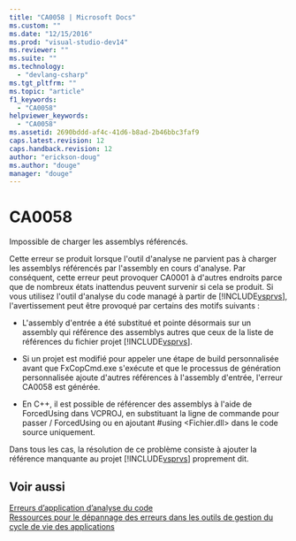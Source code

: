 ```yaml
---
title: "CA0058 | Microsoft Docs"
ms.custom: ""
ms.date: "12/15/2016"
ms.prod: "visual-studio-dev14"
ms.reviewer: ""
ms.suite: ""
ms.technology: 
  - "devlang-csharp"
ms.tgt_pltfrm: ""
ms.topic: "article"
f1_keywords: 
  - "CA0058"
helpviewer_keywords: 
  - "CA0058"
ms.assetid: 2690bddd-af4c-41d6-b8ad-2b46bbc3faf9
caps.latest.revision: 12
caps.handback.revision: 12
author: "erickson-doug"
ms.author: "douge"
manager: "douge"
---
```

# CA0058
Impossible de charger les assemblys référencés.  
  
 Cette erreur se produit lorsque l'outil d'analyse ne parvient pas à charger les assemblys référencés par l'assembly en cours d'analyse.  Par conséquent, cette erreur peut provoquer CA0001 à d'autres endroits parce que de nombreux états inattendus peuvent survenir si cela se produit.  Si vous utilisez l'outil d'analyse du code managé à partir de [!INCLUDE[vsprvs](../code-quality/includes/vsprvs_md.md)], l'avertissement peut être provoqué par certains des motifs suivants :  
  
-   L'assembly d'entrée a été substitué et pointe désormais sur un assembly qui référence des assemblys autres que ceux de la liste de références du fichier projet [!INCLUDE[vsprvs](../code-quality/includes/vsprvs_md.md)].  
  
-   Si un projet est modifié pour appeler une étape de build personnalisée avant que FxCopCmd.exe s'exécute et que le processus de génération personnalisée ajoute d'autres références à l'assembly d'entrée, l'erreur CA0058 est générée.  
  
-   En C\+\+, il est possible de référencer des assemblys à l'aide de ForcedUsing dans VCPROJ, en substituant la ligne de commande pour passer \/ ForcedUsing ou en ajoutant \#using \<Fichier.dll\> dans le code source uniquement.  
  
 Dans tous les cas, la résolution de ce problème consiste à ajouter la référence manquante au projet [!INCLUDE[vsprvs](../code-quality/includes/vsprvs_md.md)] proprement dit.  
  
## Voir aussi  
 [Erreurs d’application d’analyse du code](../code-quality/code-analysis-application-errors.md)   
 [Ressources pour le dépannage des erreurs dans les outils de gestion du cycle de vie des applications](../Topic/Resources%20for%20Troubleshooting%20Errors%20in%20Application%20Lifecycle%20Management%20Tools.md)